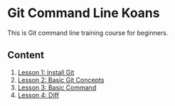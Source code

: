 # Git Command Line Koans
This is Git command line training course for beginners.

## Content
1. [Lesson 1: Install Git](lesson-1/install-git.md)
2. [Lesson 2: Basic Git Concepts](lesson-2/basic.md)
3. [Lesson 3: Basic Command](lesson-3)
4. [Lesson 4: Diff](lesson-4)